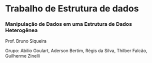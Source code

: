 # Trabalho de Estrutura de dados

### Manipulação de Dados em uma Estrutura de Dados Heterogênea

Prof. Bruno Siqueira

Grupo: Abilio Goulart, Aderson Bertim, Régis da Silva, Thilber Falcão, Guilherme Zinelli

